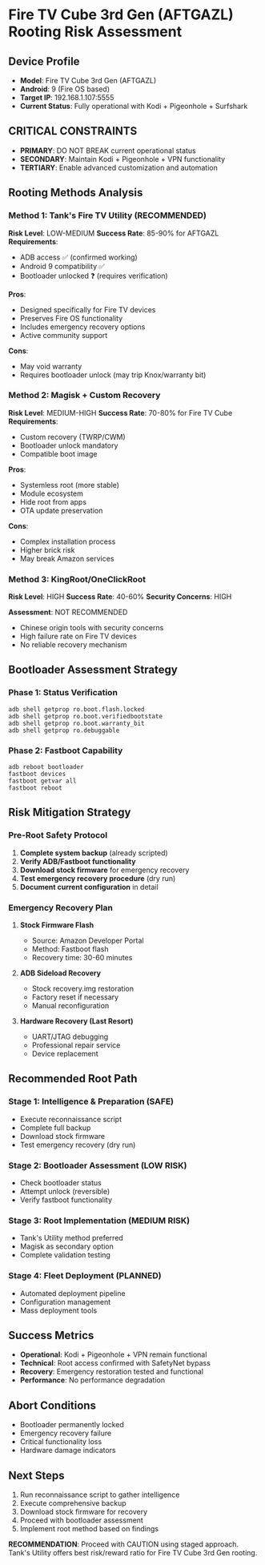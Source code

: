 # Fire TV Cube 3rd Gen (AFTGAZL) Rooting Risk Assessment

## Device Profile
- **Model**: Fire TV Cube 3rd Gen (AFTGAZL) 
- **Android**: 9 (Fire OS based)
- **Target IP**: 192.168.1.107:5555
- **Current Status**: Fully operational with Kodi + Pigeonhole + Surfshark

## CRITICAL CONSTRAINTS
- **PRIMARY**: DO NOT BREAK current operational status
- **SECONDARY**: Maintain Kodi + Pigeonhole + VPN functionality
- **TERTIARY**: Enable advanced customization and automation

## Rooting Methods Analysis

### Method 1: Tank's Fire TV Utility (RECOMMENDED)
**Risk Level**: LOW-MEDIUM
**Success Rate**: 85-90% for AFTGAZL
**Requirements**: 
- ADB access ✅ (confirmed working)
- Android 9 compatibility ✅
- Bootloader unlocked ❓ (requires verification)

**Pros**:
- Designed specifically for Fire TV devices
- Preserves Fire OS functionality
- Includes emergency recovery options
- Active community support

**Cons**:
- May void warranty
- Requires bootloader unlock (may trip Knox/warranty bit)

### Method 2: Magisk + Custom Recovery
**Risk Level**: MEDIUM-HIGH
**Success Rate**: 70-80% for Fire TV Cube
**Requirements**:
- Custom recovery (TWRP/CWM)
- Bootloader unlock mandatory
- Compatible boot image

**Pros**:
- Systemless root (more stable)
- Module ecosystem
- Hide root from apps
- OTA update preservation

**Cons**:
- Complex installation process
- Higher brick risk
- May break Amazon services

### Method 3: KingRoot/OneClickRoot
**Risk Level**: HIGH
**Success Rate**: 40-60%
**Security Concerns**: HIGH

**Assessment**: NOT RECOMMENDED
- Chinese origin tools with security concerns
- High failure rate on Fire TV devices
- No reliable recovery mechanism

## Bootloader Assessment Strategy

### Phase 1: Status Verification
```batch
adb shell getprop ro.boot.flash.locked
adb shell getprop ro.boot.verifiedbootstate  
adb shell getprop ro.boot.warranty_bit
adb shell getprop ro.debuggable
```

### Phase 2: Fastboot Capability
```batch
adb reboot bootloader
fastboot devices
fastboot getvar all
fastboot reboot
```

## Risk Mitigation Strategy

### Pre-Root Safety Protocol
1. **Complete system backup** (already scripted)
2. **Verify ADB/Fastboot functionality**
3. **Download stock firmware** for emergency recovery
4. **Test emergency recovery procedure** (dry run)
5. **Document current configuration** in detail

### Emergency Recovery Plan
1. **Stock Firmware Flash**
   - Source: Amazon Developer Portal
   - Method: Fastboot flash
   - Recovery time: 30-60 minutes

2. **ADB Sideload Recovery**
   - Stock recovery.img restoration
   - Factory reset if necessary
   - Manual reconfiguration

3. **Hardware Recovery (Last Resort)**
   - UART/JTAG debugging
   - Professional repair service
   - Device replacement

## Recommended Root Path

### Stage 1: Intelligence & Preparation (SAFE)
- Execute reconnaissance script
- Complete full backup
- Download stock firmware
- Test emergency recovery (dry run)

### Stage 2: Bootloader Assessment (LOW RISK)
- Check bootloader status
- Attempt unlock (reversible)
- Verify fastboot functionality

### Stage 3: Root Implementation (MEDIUM RISK)
- Tank's Utility method preferred
- Magisk as secondary option
- Complete validation testing

### Stage 4: Fleet Deployment (PLANNED)
- Automated deployment pipeline
- Configuration management
- Mass deployment tools

## Success Metrics
- **Operational**: Kodi + Pigeonhole + VPN remain functional
- **Technical**: Root access confirmed with SafetyNet bypass
- **Recovery**: Emergency restoration tested and functional
- **Performance**: No performance degradation

## Abort Conditions
- Bootloader permanently locked
- Emergency recovery failure
- Critical functionality loss
- Hardware damage indicators

## Next Steps
1. Run reconnaissance script to gather intelligence
2. Execute comprehensive backup
3. Download stock firmware for recovery
4. Proceed with bootloader assessment
5. Implement root method based on findings

**RECOMMENDATION**: Proceed with CAUTION using staged approach. Tank's Utility offers best risk/reward ratio for Fire TV Cube 3rd Gen rooting.
